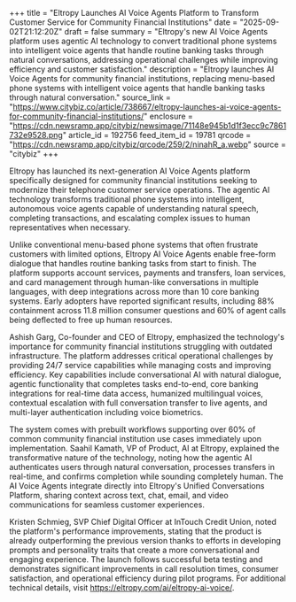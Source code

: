 +++
title = "Eltropy Launches AI Voice Agents Platform to Transform Customer Service for Community Financial Institutions"
date = "2025-09-02T21:12:20Z"
draft = false
summary = "Eltropy's new AI Voice Agents platform uses agentic AI technology to convert traditional phone systems into intelligent voice agents that handle routine banking tasks through natural conversations, addressing operational challenges while improving efficiency and customer satisfaction."
description = "Eltropy launches AI Voice Agents for community financial institutions, replacing menu-based phone systems with intelligent voice agents that handle banking tasks through natural conversation."
source_link = "https://www.citybiz.co/article/738667/eltropy-launches-ai-voice-agents-for-community-financial-institutions/"
enclosure = "https://cdn.newsramp.app/citybiz/newsimage/71148e945b1d1f3ecc9c7861732e9528.png"
article_id = 192756
feed_item_id = 19781
qrcode = "https://cdn.newsramp.app/citybiz/qrcode/259/2/ninahR_a.webp"
source = "citybiz"
+++

<p>Eltropy has launched its next-generation AI Voice Agents platform specifically designed for community financial institutions seeking to modernize their telephone customer service operations. The agentic AI technology transforms traditional phone systems into intelligent, autonomous voice agents capable of understanding natural speech, completing transactions, and escalating complex issues to human representatives when necessary.</p><p>Unlike conventional menu-based phone systems that often frustrate customers with limited options, Eltropy AI Voice Agents enable free-form dialogue that handles routine banking tasks from start to finish. The platform supports account services, payments and transfers, loan services, and card management through human-like conversations in multiple languages, with deep integrations across more than 10 core banking systems. Early adopters have reported significant results, including 88% containment across 11.8 million consumer questions and 60% of agent calls being deflected to free up human resources.</p><p>Ashish Garg, Co-founder and CEO of Eltropy, emphasized the technology's importance for community financial institutions struggling with outdated infrastructure. The platform addresses critical operational challenges by providing 24/7 service capabilities while managing costs and improving efficiency. Key capabilities include conversational AI with natural dialogue, agentic functionality that completes tasks end-to-end, core banking integrations for real-time data access, humanized multilingual voices, contextual escalation with full conversation transfer to live agents, and multi-layer authentication including voice biometrics.</p><p>The system comes with prebuilt workflows supporting over 60% of common community financial institution use cases immediately upon implementation. Saahil Kamath, VP of Product, AI at Eltropy, explained the transformative nature of the technology, noting how the agentic AI authenticates users through natural conversation, processes transfers in real-time, and confirms completion while sounding completely human. The AI Voice Agents integrate directly into Eltropy's Unified Conversations Platform, sharing context across text, chat, email, and video communications for seamless customer experiences.</p><p>Kristen Schmieg, SVP Chief Digital Officer at InTouch Credit Union, noted the platform's performance improvements, stating that the product is already outperforming the previous version thanks to efforts in developing prompts and personality traits that create a more conversational and engaging experience. The launch follows successful beta testing and demonstrates significant improvements in call resolution times, consumer satisfaction, and operational efficiency during pilot programs. For additional technical details, visit <a href="https://eltropy.com/ai/eltropy-ai-voice/" rel="nofollow" target="_blank">https://eltropy.com/ai/eltropy-ai-voice/</a>.</p>